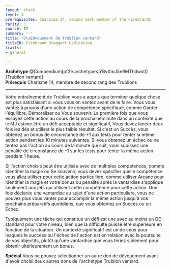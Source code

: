 ```yaml
---
layout: block
level: 4
prerequisites: Charisma 14, second mark member of the Firebrands
rarity: C
source: ??
summary: '-'
title: "D\xE9vouement de Trublion vantard"
titleEN: Firebrand Braggart Dedication
traits:
- general

---
```


<div><strong>Archétype </strong>@Compendium[pf2e.archetypes.YBvXmJ5e9MThdws0]{Trublion vantard}</div>
<div><span id="ctl00_MainContent_DetailedOutput"><strong>Prérequis</strong> Charisme 14, membre de second rang des Trublions<br></span></div>
<hr>
<p>Votre entraînement de Trublion vous a appris que terminer quelque chose est plus satisfaisant si vous vous en vantez avant de le faire. Vous vous vantez à propos d'une action de compétence spécifique, comme Garder l'équilibre, Démoraliser ou Vous souvenir. La première fois que vous essayez cette action au cours de la prochaineminute dans un contexte que le MJ estime être un défi acceptable et significatif, Vous devez lancer deux fois les dés et utiliser le plus faible résultat. Si c'est un Succès, vous obtenez un bonus de circonstance de +1 aux tests pour tenter la même action pendant les 10 minutes suivantes. Si vous obtenez un échec ou ne tentez pas l'action au cours de la minute qui suit, vous subissez une pénalité de circonstance de –1 sur les tests pour tenter la même action pendant 1 heure.</p>
<p>Si l'action choisie peut être utilisée avec de multiples compétences, comme Identifier la magie ou Se souvenir, vous devez spécifier quelle compétence vous allez utiliser pour cette action particulière, comme utiliser Arcane pour Identifier la magie et votre bonus ou pénalité après la vantardise s'applique seulement aux jets qui utilisent cette compétence pour cette action. Une fois déclarée une vantardise au sujet d'une action particulière, vous ne pouvez plus vous vanter pour accomplir la même action jusqu'à vos prochains préparatifs quotidiens, que vous obteniez un Succès ou un Échec.</p>
<p>Typiquement une tâche qui constitue un défi est une avec au moins un DD standard pour votre niveau, bien que la difficulté puisse être supérieure en fonction de la situation. Un contexte significatif est un de ceux pour lesquels le succèss ou l'échec de l'action est en relation avec la poursuite de vos objectifs, plutôt qu'une vantardise que vous feriez siplement pour obtenir ultérieurement un bonus.</p>
<p><strong>Spécial</strong> Vous ne pouvez sélectionner un autre don de dévouement avant d'avoir choisi deux autres dons de l'archétype Trublion vantard.&nbsp;</p>